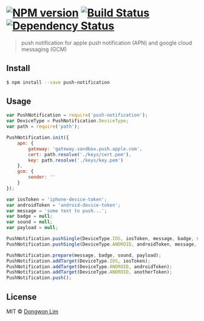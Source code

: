 #  [![NPM version][npm-image]][npm-url] [![Build Status][travis-image]][travis-url] [![Dependency Status][daviddm-image]][daviddm-url]

> push notification for apple push notification (APN) and google cloud messaging (GCM)


## Install

```sh
$ npm install --save push-notification
```


## Usage

```js
var PushNotification = require('push-notification');
var DeviceType = PushNotification.DeviceType;
var path = require('path');

PushNotification.init({
	apn: {
		gateway: 'gateway.sandbox.push.apple.com',
		cert: path.resolve('./keys/cert.pem'),
		key: path.resolve('./keys/key.pem')
	},
	gcm: {
		sender: ''
	}
});

var iosToken = 'iphone-device-token';
var androidToken = 'android-device-token';
var message = 'some text to push...';
var badge = null;
var sound = null;
var payload = null;

PushNotification.pushSingle(DeviceType.IOS, iosToken, message, badge, sound, payload);
PushNotification.pushSingle(DeviceType.ANDROID, androidToken, message, badge, sound, payload);

PushNotification.prepare(message, badge, sound, payload);
PushNotification.addTarget(DeviceType.IOS, iosToken);
PushNotification.addTarget(DeviceType.ANDROID, androidToken);
PushNotification.addTarget(DeviceType.ANDROID, anotherToken);
PushNotification.push();
```


## License

MIT © [Dongwon Lim]()


[npm-image]: https://badge.fury.io/js/push-notification.svg
[npm-url]: https://npmjs.org/package/push-notification
[travis-image]: https://travis-ci.org/idw111/push-notification.svg?branch=master
[travis-url]: https://travis-ci.org/idw111/push-notification
[daviddm-image]: https://david-dm.org/idw111/push-notification.svg?theme=shields.io
[daviddm-url]: https://david-dm.org/idw111/push-notification
